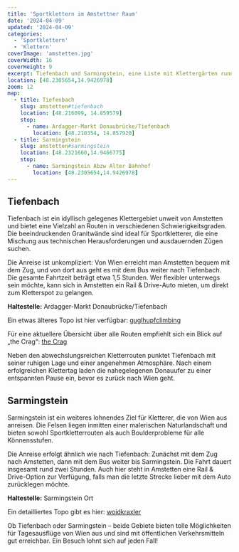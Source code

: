 ```yaml
---
title: 'Sportklettern im Amstettner Raum'
date: '2024-04-09'
updated: '2024-04-09'
categories:
  - 'Sportklettern'
  - 'Klettern'
coverImage: 'amstetten.jpg'
coverWidth: 16
coverHeight: 9
excerpt: Tiefenbach und Sarmingstein, eine Liste mit Klettergärten rund um Amstetten
location: [48.2305654,14.9426978]
zoom: 12
map:
  - title: Tiefenbach
    slug: amstetten#tiefenbach
    location: [48.216099, 14.859579]
    stop: 
      - name: Ardagger-Markt Donaubrücke/Tiefenbach
        location: [48.210354, 14.857920]
  - title: Sarmingstein
    slug: amstetten#sarmingstein
    location: [48.2321660,14.9466775]
    stop: 
      - name: Sarmingstein Abzw Alter Bahnhof
        location: [48.2305654,14.9426978]
---
```


## Tiefenbach

Tiefenbach ist ein idyllisch gelegenes Klettergebiet unweit von Amstetten und bietet eine Vielzahl an Routen in verschiedenen Schwierigkeitsgraden. Die beeindruckenden Granitwände sind ideal für Sportkletterer, die eine Mischung aus technischen Herausforderungen und ausdauernden Zügen suchen.

Die Anreise ist unkompliziert: Von Wien erreicht man Amstetten bequem mit dem Zug, und von dort aus geht es mit dem Bus weiter nach Tiefenbach. Die gesamte Fahrtzeit beträgt etwa 1,5 Stunden. Wer flexibler unterwegs sein möchte, kann sich in Amstetten ein Rail & Drive-Auto mieten, um direkt zum Kletterspot zu gelangen.

**Haltestelle:** Ardagger-Markt Donaubrücke/Tiefenbach

Ein etwas älteres Topo ist hier verfügbar: [guglhupfclimbing](https://guglhupfclimbing.at/download/m4f/tiefenbach.pdf)

Für eine aktuellere Übersicht über alle Routen empfiehlt sich ein Blick auf „the Crag“: [the Crag](https://www.thecrag.com/de/klettern/austria/wien-vienna-area/area/346959531)

Neben den abwechslungsreichen Kletterrouten punktet Tiefenbach mit seiner ruhigen Lage und einer angenehmen Atmosphäre. Nach einem erfolgreichen Klettertag laden die nahegelegenen Donauufer zu einer entspannten Pause ein, bevor es zurück nach Wien geht.

## Sarmingstein

Sarmingstein ist ein weiteres lohnendes Ziel für Kletterer, die von Wien aus anreisen. Die Felsen liegen inmitten einer malerischen Naturlandschaft und bieten sowohl Sportkletterrouten als auch Boulderprobleme für alle Könnensstufen.

Die Anreise erfolgt ähnlich wie nach Tiefenbach: Zunächst mit dem Zug nach Amstetten, dann mit dem Bus weiter bis Sarmingstein. Die Fahrt dauert insgesamt rund zwei Stunden. Auch hier steht in Amstetten eine Rail & Drive-Option zur Verfügung, falls man die letzte Strecke lieber mit dem Auto zurücklegen möchte.

**Haltestelle:** Sarmingstein Ort

Ein detailliertes Topo gibt es hier: [woidkraxler](https://woidkraxler.at/wp-content/uploads/2022/07/Gloxwald-Sarmingstein-2022.pdf)

Ob Tiefenbach oder Sarmingstein – beide Gebiete bieten tolle Möglichkeiten für Tagesausflüge von Wien aus und sind mit öffentlichen Verkehrsmitteln gut erreichbar. Ein Besuch lohnt sich auf jeden Fall!